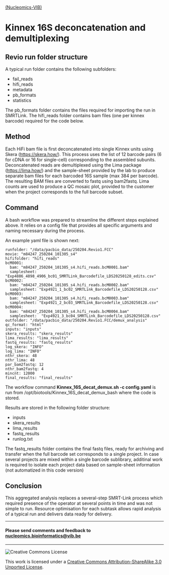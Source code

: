 [(Nucleomics-VIB)](https://github.com/Nucleomics-VIB)

Kinnex 16S deconcatenation and demultiplexing 
==========

## Revio run folder structure

A typical run folder contains the following subfolders:

* fail_reads
* hifi_reads
* metadata
* pb_formats
* statistics

The pb_formats folder contains the files required for importing the run in SMRTLink.
The hifi_reads folder contains bam files (one per kinnex barcode) required for the code below.

## Method

Each HiFi bam file is first deconcatenated into single Kinnex units using Skera (https://skera.how/). This process uses the list of 12 barcode pairs (6 for cDNA or 16 for single-cell)  corresponding to the assembled subunits.
Deconcatenated reads are demultiplexed using the Lima package (https://lima.how/) and the sample-sheet provided by the lab to produce separate bam files for each barcoded 16S sample (max 384 per barcode).
The resulting BAM files are converted to fastq using bam2fastq.
Lima counts are used to produce a QC mosaic plot, provided to the customer when the project corresponds to the full barcode subset.

## Command

A bash workflow was prepared to streamline the different steps explained above. It relies on a config file that provides all specific arguments and naming necessary during the process.

An example yaml file is shown next:

```
runfolder: "/data/pacbio_data/250204.Revio1.FCC"
movie: "m84247_250204_101305_s4"
hififolder: "hifi_reads"
bcM0001:
  bam: "m84247_250204_101305_s4.hifi_reads.bcM0001.bam"
  samplesheet: "Exp4886_4898_4906_bc01_SMRTLink_Barcodefile_LDS20250128_edits.csv"
bcM0002:
  bam: "m84247_250204_101305_s4.hifi_reads.bcM0002.bam"
  samplesheet: "Exp4921_1_bc02_SMRTLink_Barcodefile_LDS20250128.csv"
bcM0003:
  bam: "m84247_250204_101305_s4.hifi_reads.bcM0003.bam"
  samplesheet: "Exp4921_2_bc03_SMRTLink_Barcodefile_LDS20250128.csv"
bcM0004:
  bam: "m84247_250204_101305_s4.hifi_reads.bcM0004.bam"
  samplesheet:  "Exp4921_3_bc04_SMRTLink_Barcodefile_LDS20250128.csv"
outfolder: "/data/pacbio_data/250204.Revio1.FCC/demux_analysis"
qc_format: "html"
inputs: "inputs"
skera_results: "skera_results"
lima_results: "lima_results"
fastq_results: "fastq_results"
log_skera: "INFO"
log_lima: "INFO"
nthr_skera: 48
nthr_lima: 48
par_bam2fastq: 12
nthr_bam2fastq: 4
mincnt: 12000
final_results: "final_results"
```

The workflow command **Kinnex_16S_decat_demux.sh -c config.yaml** is run from /opt/biotools/Kinnex_16S_decat_demux_bash where the code is stored.

Results are stored in the following folder structure:

* inputs
* skera_results
* lima_results
* fastq_results
* runlog.txt

The fastq_results folder contains the final fastq files, ready for archiving and transfer when the full barcode set corresponds to a single project. In case several projects are mixed within a single barcode sublibrary, additinal work is required to isolate each project data based on sample-sheet information (not automatized in this code version)

## Conclusion

This aggregated analysis replaces a several-step SMRT-Link process which required presence of the operator at several points in time and was not simple to run. Resource optimisation for each subtask allows rapid analysis of a typical run and delivers data ready for delivery.

<hr>

<h4>Please send comments and feedback to <a href="mailto:nucleomics.bioinformatics@vib.be">nucleomics.bioinformatics@vib.be</a></h4>

<hr>

![Creative Commons License](http://i.creativecommons.org/l/by-sa/3.0/88x31.png?raw=true)

This work is licensed under a [Creative Commons Attribution-ShareAlike 3.0 Unported License](http://creativecommons.org/licenses/by-sa/3.0/).
